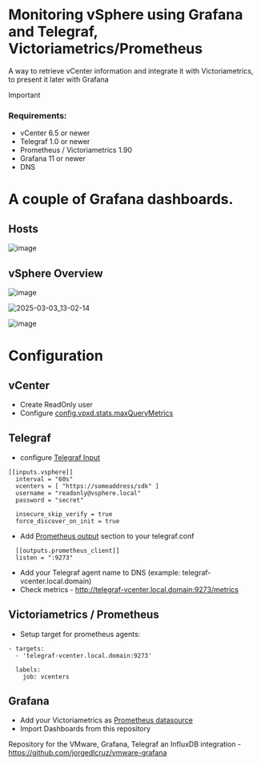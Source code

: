 # Monitoring vSphere using Grafana and Telegraf, Victoriametrics/Prometheus
A way to retrieve vCenter information and integrate it with Victoriametrics, to present it later with Grafana

> [!IMPORTANT]
> ### Requirements:
> - vCenter 6.5 or newer
> - Telegraf 1.0 or newer 
> - Prometheus / Victoriametrics 1.90
> - Grafana 11 or newer
> - DNS


# A сouple of Grafana dashboards.
## Hosts

![image](https://github.com/user-attachments/assets/55861345-307a-4c88-87bd-33dbfd946ad8)

## vSphere Overview

![image](https://github.com/user-attachments/assets/5a47f047-7e17-403a-8b55-633bf931f164)

![2025-03-03_13-02-14](https://github.com/user-attachments/assets/0d426cb6-89b8-4840-8b91-80d87fc656b8)

![image](https://github.com/user-attachments/assets/2a9df9da-a926-4b97-b93f-cbbbd5d913fe)


# Configuration
## vCenter

- Create ReadOnly user
- Configure [config.vpxd.stats.maxQueryMetrics](https://knowledge.broadcom.com/external/article?legacyId=2107096)

## Telegraf

- configure [Telegraf Input](https://github.com/influxdata/telegraf/blob/master/plugins/inputs/vsphere/README.md) 
```
[[inputs.vsphere]]
  interval = "60s"
  vcenters = [ "https://someaddress/sdk" ]
  username = "readonly@vsphere.local"
  password = "secret"

  insecure_skip_verify = true
  force_discover_on_init = true
```
- Add [Prometheus output](https://github.com/influxdata/telegraf/blob/master/plugins/outputs/prometheus_client/README.md) section to your telegraf.conf
```
  [[outputs.prometheus_client]]
  listen = ":9273"
```
- Add your Telegraf agent name to DNS (example: telegraf-vcenter.local.domain)
- Check metrics - http://telegraf-vcenter.local.domain:9273/metrics

## Victoriametrics / Prometheus

- Setup target for prometheus agents:
```
- targets:
  - 'telegraf-vcenter.local.domain:9273'

  labels:
    job: vcenters
```

  
## Grafana
- Add your Victoriametrics as [Prometheus datasource](https://docs.victoriametrics.com/#grafana-setup)
- Import Dashboards from this repository


Repository for the VMware, Grafana, Telegraf an InfluxDB integration - https://github.com/jorgedlcruz/vmware-grafana
